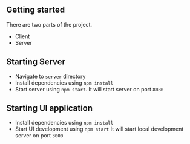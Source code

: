 ## Getting started
There are two parts of the project.
 - Client
 - Server

## Starting Server
 - Navigate to `server` directory
 - Install dependencies using `npm install`
 - Start server using `npm start`. It will start server on port `8080`

## Starting UI application
 - Install dependencies using `npm install`
 - Start UI development using `npm start`
 It will start local development server on port `3000`